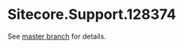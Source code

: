 # Sitecore.Support.128374

See [master branch](https://github.com/sitecoresupport/Sitecore.Support.128374) for details.